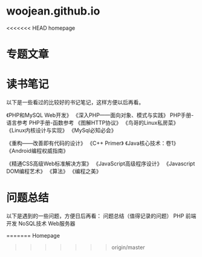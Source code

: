 # woojean.github.io
<<<<<<< HEAD
homepage

# 专题文章

# 读书笔记
以下是一些看过的比较好的书记笔记，这样方便以后再看。

《PHP和MySQL Web开发》
《深入PHP——面向对象、模式与实践》
PHP手册-语言参考
PHP手册-函数参考
《图解HTTP协议》
《鸟哥的Linux私房菜》
《Linux内核设计与实现》
《MySql必知必会》

《重构——改善即有代码的设计》
《C++ Primer》
《Java核心技术：卷1》
《Android编程权威指南》

《精通CSS高级Web标准解决方案》
《JavaScript高级程序设计》
《Javascript DOM编程艺术》
《算法》
《编程之美》

# 问题总结
以下是遇到的一些问题，方便日后再看：
问题总结（值得记录的问题）
PHP
前端开发
NoSQL技术
Web服务器



=======
Homepage
>>>>>>> origin/master

